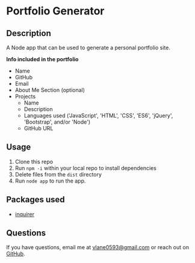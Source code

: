 # Portfolio Generator

## Description
A Node app that can be used to generate a personal portfolio site.

**Info included in the portfolio**
- Name
- GitHub
- Email
- About Me Section (optional)
- Projects
  - Name
  - Description
  - Languages used ('JavaScript', 'HTML', 'CSS', 'ES6', 'jQuery', 'Bootstrap', and/or 'Node')
  - GitHub URL

## Usage
1. Clone this repo
2. Run `npm -i` within your local repo to install dependencies
3. Delete files from the `dist` directory
4. Run `node app` to run the app.

## Packages used
- [inquirer](https://www.npmjs.com/package/inquirer)

## Questions
If you have questions, email me at [vlane0593@gmail.com](mailto:vlane0593@gmail.com) or reach out on [GitHub](https://www.github.com/vanessalane).
